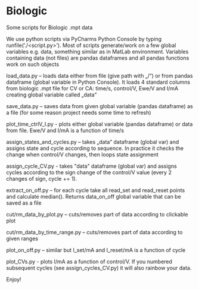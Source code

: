 # Biologic
Some scripts for Biologic .mpt data

We use python scripts via PyCharms Python Console by typing runfile(’./<script.py>’).
Most of scripts generate/work on a few global variables e.g. data, something similar as in MatLab environment. Variables containing data (not files) are pandas dataframes and all pandas functions work on such objects

load_data.py – loads data either from file (give path with „/”) or from pandas dataframe (global variable in Python Console). It loads 4 standard columns from biologic .mpt file for CV or CA: time/s, control/V, Ewe/V and I/mA creating global variable called „data” 

save_data.py – saves data from given global variable (pandas dataframe) as a file (for some reason project needs some time to refresh)

plot_time_ctrlV_I.py - plots either global variable (pandas dataframe) or data from file. Ewe/V and I/mA is a function of time/s

assign_states_and_cycles.py – takes „data” dataframe (global var) and assigns state and cycle according to sequence. In practice it checks the change when control/V changes, then loops state assignment

assign_cycle_CV.py - takes "data" dataframe (global var) and assigns cycles according to the sign change of the control/V value (every 2 changes of sign, cycle += 1).

extract_on_off.py – for each cycle take all read_set and read_reset points and calculate median(). Returns data_on_off global variable that can be saved as a file

cut/rm_data_by_plot.py – cuts/removes part of data according to clickable plot

cut/rm_data_by_time_range.py – cuts/removes part of data according to given ranges

plot_on_off.py – similar but I_set/mA and I_reset/mA is a function of cycle

plot_CVs.py - plots I/mA as a function of control/V. If you numbered subsequent cycles (see assign_cycles_CV.py) it will also rainbow your data.

Enjoy!
